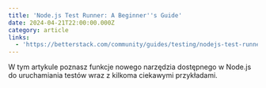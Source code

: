 ```yaml
---
title: 'Node.js Test Runner: A Beginner''s Guide'
date: 2024-04-21T22:00:00.000Z
category: article
links:
  - 'https://betterstack.com/community/guides/testing/nodejs-test-runner/'
---
```


W tym artykule poznasz funkcje nowego narzędzia dostępnego w Node.js do uruchamiania testów wraz z kilkoma ciekawymi przykładami.
